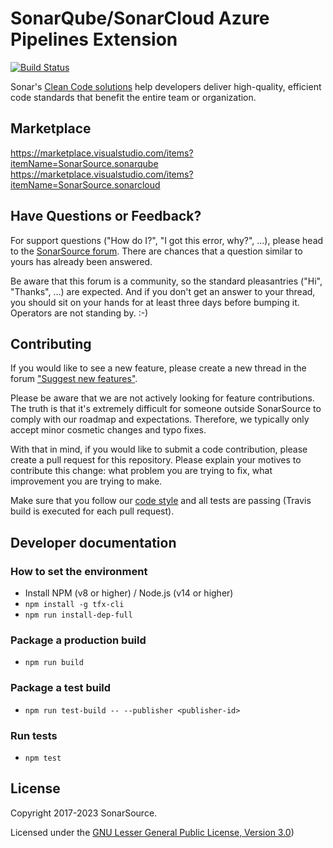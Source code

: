 SonarQube/SonarCloud Azure Pipelines Extension
========================================

[![Build Status](https://dev.azure.com/sonarsource/_apis/public/build/definitions/399fb241-ecc7-4802-8697-dcdd01fbb832/10/badge)](https://dev.azure.com/sonarsource/DotNetTeam%20Project/_build/index?definitionId=10)

Sonar's [Clean Code solutions](https://www.sonarsource.com/solutions/clean-code/?utm_medium=referral&utm_source=github&utm_campaign=clean-code&utm_content=sonar-scanner-vsts) help developers deliver high-quality, efficient code standards that benefit the entire team or organization.

Marketplace
-----------

https://marketplace.visualstudio.com/items?itemName=SonarSource.sonarqube
https://marketplace.visualstudio.com/items?itemName=SonarSource.sonarcloud

Have Questions or Feedback?
---------------------------

For support questions ("How do I?", "I got this error, why?", ...), please head to the [SonarSource forum](https://community.sonarsource.com/c/help). There are chances that a question similar to yours has already been answered.

Be aware that this forum is a community, so the standard pleasantries ("Hi", "Thanks", ...) are expected. And if you don't get an answer to your thread, you should sit on your hands for at least three days before bumping it. Operators are not standing by. :-)


Contributing
------------

If you would like to see a new feature, please create a new thread in the forum ["Suggest new features"](https://community.sonarsource.com/c/suggestions/features).

Please be aware that we are not actively looking for feature contributions. The truth is that it's extremely difficult for someone outside SonarSource to comply with our roadmap and expectations. Therefore, we typically only accept minor cosmetic changes and typo fixes.

With that in mind, if you would like to submit a code contribution, please create a pull request for this repository. Please explain your motives to contribute this change: what problem you are trying to fix, what improvement you are trying to make.

Make sure that you follow our [code style](https://github.com/SonarSource/sonar-developer-toolset#code-style) and all tests are passing (Travis build is executed for each pull request).


Developer documentation
-----------------------

### How to set the environment

* Install NPM (v8 or higher) / Node.js (v14 or higher)
* `npm install -g tfx-cli`
* `npm run install-dep-full`

### Package a production build

* `npm run build`

### Package a test build

* `npm run test-build -- --publisher <publisher-id>`

### Run tests

* `npm test`

License
-------

Copyright 2017-2023 SonarSource.

Licensed under the [GNU Lesser General Public License, Version 3.0](http://www.gnu.org/licenses/lgpl.txt))
